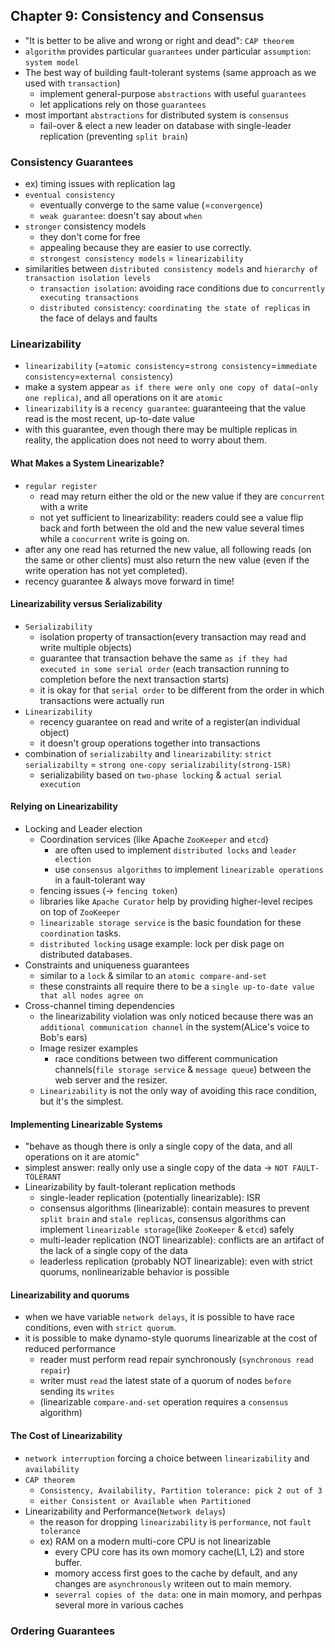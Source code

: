 ## Chapter 9: Consistency and Consensus
- "It is better to be alive and wrong or right and dead": `CAP theorem`
- `algorithm` provides particular `guarantees` under particular `assumption`: `system model`
- The best way of building fault-tolerant systems (same approach as we used with `transaction`)
  - implement general-purpose `abstractions` with useful `guarantees`
  - let applications rely on those `guarantees`
- most important `abstractions` for distributed system is `consensus`
  - fail-over & elect a new leader on database with single-leader replication (preventing `split brain`)


### Consistency Guarantees
- ex) timing issues with replication lag
- `eventual consistency`
  - eventually converge to the same value (=`convergence`)
  - `weak guarantee`: doesn't say about `when`
- `stronger` consistency models
  - they don't come for free
  - appealing because they are easier to use correctly.
  - `strongest consistency models` = `linearizability`
- similarities between `distributed consistency models` and `hierarchy of transaction isolation levels`
  - `transaction isolation`: avoiding race conditions due to `concurrently executing transactions`
  - `distributed consistency`: `coordinating the state of replicas` in the face of delays and faults

### Linearizability
- `linearizability` (=`atomic consistency`=`strong consistency`=`immediate consistency`=`external consistency`)
- make a system appear `as if there were only one copy of data(~only one replica)`, and all operations on it are `atomic`
- `linearizability` is a `recency guarantee`: guaranteeing that the value read is the most recent, up-to-date value
- with this guarantee, even though there may be multiple replicas in reality, the application does not need to worry about them.

#### What Makes a System Linearizable?
- `regular register`
  - read may return either the old or the new value if they are `concurrent` with a write
  - not yet sufficient to linearizability: readers could see a value flip back and forth between the old and the new value several times while a `concurrent` write is going on.
- after any one read has returned the new value, all following reads (on the same or other clients) must also return the new value (even if the write operation has not yet completed).
- recency guarantee & always move forward in time!

#### Linearizability versus Serializability
- `Serializability`
  - isolation property of transaction(every transaction may read and write multiple objects)
  - guarantee that transaction behave the same `as if they had executed in some serial order` (each transaction running to completion before the next transaction starts)
  - it is okay for that `serial order` to be different from the order in which transactions were actually run
- `Linearizability`
  - recency guarantee on read and write of a register(an individual object)
  - it doesn't group operations together into transactions
- combination of `serializabilty` and `linearizability`: `strict serializabilty` = `strong one-copy serializability(strong-1SR)`
  - serializability based on `two-phase locking` & `actual serial execution`

#### Relying on Linearizability
- Locking and Leader election
  - Coordination services (like Apache `ZooKeeper` and `etcd`)
    - are often used to implement `distributed locks` and `leader election`
    - use `consensus algorithms` to implement `linearizable operations` in a fault-tolerant way
  - fencing issues (-> `fencing token`)
  - libraries like `Apache Curator` help by providing higher-level recipes on top of `ZooKeeper`
  - `linearizable storage service` is the basic foundation for these `coordination` tasks.
  - `distributed locking` usage example: lock per disk page on distributed databases.
- Constraints and uniqueness guarantees
  - similar to a `lock` & similar to an `atomic compare-and-set`
  - these constraints all require there to be a `single up-to-date value that all nodes agree on`
- Cross-channel timing dependencies
  - the linearizability violation was only noticed because there was an `additional communication channel` in the system(ALice's voice to Bob's ears)
  - Image resizer examples
    - race conditions between two different communication channels(`file storage service` & `message queue`) between the web server and the resizer.
  - `Linearizability` is not the only way of avoiding this race condition, but it's the simplest.

#### Implementing Linearizable Systems
- "behave as though there is only a single copy of the data, and all operations on it are atomic"
- simplest answer: really only use a single copy of the data -> `NOT FAULT-TOLERANT`
- Linearizability by fault-tolerant replication methods
  - single-leader replication (potentially linearizable): ISR
  - consensus algorithms (linearizable): contain measures to prevent `split brain` and `stale replicas`, consensus algorithms can implement `linearizable storage`(like `ZooKeeper` & `etcd`) safely
  - multi-leader replication (NOT linearizable): conflicts are an artifact of the lack of a single copy of the data
  - leaderless replication (probably NOT linearizable): even with strict quorums, nonlinearizable behavior is possible

#### Linearizability and quorums
- when we have variable `network delays`, it is possible to have race conditions, even with `strict quorum`.
- it is possible to make dynamo-style quorums linearizable at the cost of reduced performance
  - reader must perform read repair synchronously (`synchronous read repair`)
  - writer must `read` the latest state of a quorum of nodes `before` sending its `writes`
  - (linearizable `compare-and-set` operation requires a `consensus` algorithm)

#### The Cost of Linearizability
- `network interruption` forcing a choice between `linearizability` and `availability`
- `CAP theorem`
  - `Consistency, Availability, Partition tolerance: pick 2 out of 3`
  - `either Consistent or Available when Partitioned`
- Linearizability and Performance(`Network delays`)
  - the reason for dropping `linearizability` is `performance`, not `fault tolerance`
  - ex) RAM on a modern multi-core CPU is not linearizable
    - every CPU core has its own momory cache(L1, L2) and store buffer.
    - momory access first goes to the cache by default, and any changes are `asynchronously` writeen out to main memory.
    - `severral copies of the data`: one in main momory, and perhpas several more in various caches

### Ordering Guarantees
